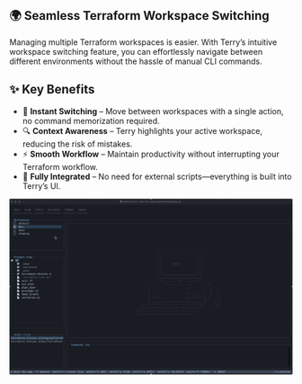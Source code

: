 ## 🌍 Seamless Terraform Workspace Switching  

Managing multiple Terraform workspaces is easier. 
With Terry’s intuitive workspace switching feature, you can effortlessly navigate between different environments without 
the hassle of manual CLI commands.  

## ✨ Key Benefits  

- 🚀 **Instant Switching** – Move between workspaces with a single action, no command memorization required.  
- 🔍 **Context Awareness** – Terry highlights your active workspace, reducing the risk of mistakes.  
- ⚡ **Smooth Workflow** – Maintain productivity without interrupting your Terraform workflow.  
- 🔗 **Fully Integrated** – No need for external scripts—everything is built into Terry’s UI.  

![switch_workspace.gif](../assets/switch_workspace.gif)